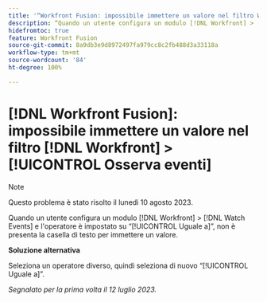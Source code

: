 ```yaml
---
title: '“Workfront Fusion: impossibile immettere un valore nel filtro Workfront > Osserva eventi”'
description: “Quando un utente configura un modulo [!DNL Workfront] > [!DNL Watch Events]  e l’operatore è impostato su [!UICONTROL Uguale a], non è presente la casella di testo per immettere un valore.”
hidefromtoc: true
feature: Workfront Fusion
source-git-commit: 8a9db3e9d8972497fa979cc8c2fb488d3a33118a
workflow-type: tm+mt
source-wordcount: '84'
ht-degree: 100%

---
```



# [!DNL Workfront Fusion]: impossibile immettere un valore nel filtro [!DNL Workfront] > [!UICONTROL Osserva eventi]

>[!NOTE]
>
>Questo problema è stato risolto il lunedì 10 agosto 2023.

Quando un utente configura un modulo [!DNL Workfront] > [!DNL Watch Events] e l&#39;operatore è impostato su “[!UICONTROL Uguale a]”, non è presenta la casella di testo per immettere un valore.

**Soluzione alternativa**

Seleziona un operatore diverso, quindi seleziona di nuovo “[!UICONTROL Uguale a]”.

_Segnalato per la prima volta il 12 luglio 2023._
